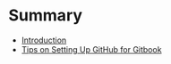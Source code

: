 # Summary

* [Introduction](README.md)
* [Tips on Setting Up GitHub for Gitbook](setup_gitbook_github.md)
 

